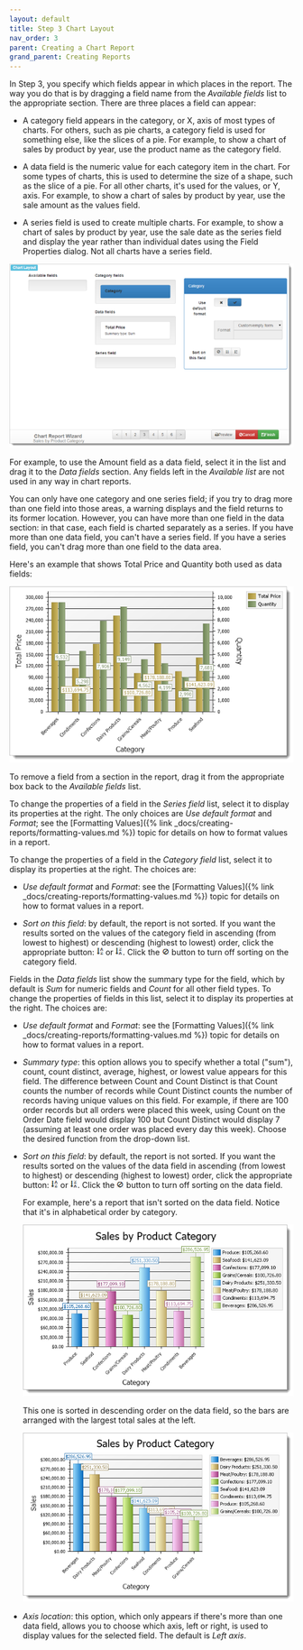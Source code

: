 ```yaml
---
layout: default
title: Step 3 Chart Layout
nav_order: 3
parent: Creating a Chart Report
grand_parent: Creating Reports
---
```

In Step 3, you specify which fields appear in which places in the report. The way you do that is by dragging a field name from the *Available fields* list to the appropriate section. There are three places a field can appear:

* A category field appears in the category, or X, axis of most types of charts. For others, such as pie charts, a category field is used for something else, like the slices of a pie. For example, to show a chart of sales by product by year, use the product name as the category field.

* A data field is the numeric value for each category item in the chart. For some types of charts, this is used to determine the size of a shape, such as the slice of a pie. For all other charts, it's used for the values, or Y, axis. For example, to show a chart of sales by product by year, use the sale amount as the values field.

* A series field is used to create multiple charts. For example, to show a chart of sales by product by year, use the sale date as the series field and display the year rather than individual dates using the Field Properties dialog. Not all charts have a series field.

![](/assets/images/chartwizard3.png)

For example, to use the Amount field as a data field, select it in the list and drag it to the *Data fields* section. Any fields left in the *Available list* are not used in any way in chart reports.

You can only have one category and one series field; if you try to drag more than one field into those areas, a warning displays and the field returns to its former location. However, you can have more than one field in the data section: in that case, each field is charted separately as a series. If you have more than one data field, you can't have a series field. If you have a series field, you can't drag more than one field to the data area.

Here's an example that shows Total Price and Quantity both used as data fields:

![](/assets/images/twodatachart.png)

To remove a field from a section in the report, drag it from the appropriate box back to the *Available fields* list.

To change the properties of a field in the *Series field* list, select it to display its properties at the right. The only choices are *Use default format* and *Format*; see the [Formatting Values]({% link _docs/creating-reports/formatting-values.md %}) topic for details on how to format values in a report.

To change the properties of a field in the *Category field* list, select it to display its properties at the right. The choices are:

* *Use default format* and  *Format*: see the [Formatting Values]({% link _docs/creating-reports/formatting-values.md %}) topic for details on how to format values in a report.

* *Sort on this field*: by default, the report is not sorted. If you want the results sorted on the values of the category field in ascending (from lowest to highest) or descending (highest to lowest) order, click the appropriate button: ![](/assets/images/sortasc.png) or ![](/assets/images/sortdesc.png). Click the ![](/assets/images/no.png) button to turn off sorting on the category field.

Fields in the *Data fields* list show the summary type for the field, which by default is *Sum* for numeric fields and *Count* for all other field types. To change the properties of fields in this list, select it to display its properties at the right. The choices are:

* *Use default format* and  *Format*: see the [Formatting Values]({% link _docs/creating-reports/formatting-values.md %}) topic for details on how to format values in a report.

* *Summary type*: this option allows you to specify whether a total ("sum"), count, count distinct, average, highest, or lowest value appears for this field. The difference between Count and Count Distinct is that Count counts the number of records while Count Distinct counts the number of records having unique values on this field. For example, if there are 100 order records but all orders were placed this week, using Count on the Order Date field would display 100 but Count Distinct would display 7 (assuming at least one order was placed every day this week). Choose the desired function from the drop-down list.

* *Sort on this field*: by default, the report is not sorted. If you want the results sorted on the values of the data field in ascending (from lowest to highest) or descending (highest to lowest) order, click the appropriate button: ![](/assets/images/sortasc.png) or ![](/assets/images/sortdesc.png). Click the ![](/assets/images/no.png) button to turn off sorting on the data field.

    For example, here's a report that isn't sorted on the data field. Notice that it's in alphabetical order by category.

    ![](/assets/images/chart.png)

    This one is sorted in descending order on the data field, so the bars are arranged with the largest total sales at the left.

    ![](/assets/images/chartsorted.png)

* *Axis location*: this option, which only appears if there's more than one data field, allows you to choose which axis, left or right, is used to display values for the selected field. The default is *Left axis*.
